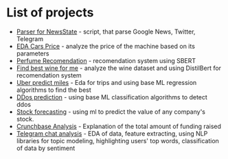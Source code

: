 # List of projects

- [Parser for NewsState](https://github.com/Pelmeshek1706/parser) - script, that parse Google News, Twitter, Telegram
- [EDA Cars Price](https://github.com/Pelmeshek1706/eda_cars) - analyze the price of the machine based on its parameters
- [Perfume Recomendation](https://github.com/Pelmeshek1706/parfume_recomendation) - recomendation system using SBERT
- [Find best wine for me](https://github.com/Pelmeshek1706/best_wine) - analyze the wine dataset and using DistilBert for recomendation system
- [Uber predict miles](https://github.com/Pelmeshek1706/uber_eda_n_ml) - Eda for trips and using base ML regression algorithms to find the best
- [DDos prediction](https://github.com/Pelmeshek1706/ddos_detection) - using base ML classification algorithms to detect ddos
- [Stock forecasting](https://github.com/Pelmeshek1706/stock_forecasting) - using ml to predict the value of any company's stock.
- [Crunchbase Analysis](https://github.com/Pelmeshek1706/crunchbase_analysis) - Explanation of the total amount of funding raised 
- [Telegram chat analysis](https://github.com/Pelmeshek1706/telegram-chat-analyse) - EDA of data, feature extracting, using NLP libraries for topic modeling, highlighting users' top words, classification of data by sentiment
